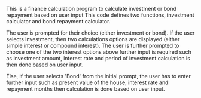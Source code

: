 This is a finance calculation program to calculate investment or bond repayment based on user input
This code defines two functions, investment calculator and bond repayment calculator. 

The user is prompted for their choice (either investment or bond).
If the user selects investment, then two calculations options are displayed (either simple interest or compound interest).
The user is further prompted to choose one of the two interest options above 
further input is required such as investment amount, interest rate and period of investment
calculation is then done based on user input.

Else, if the user selects 'Bond' from the initial prompt, 
the user has to enter further input such as present value of the house, interest rate and repayment months
then calculation is done based on user input.
